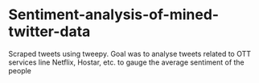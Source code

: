 # Sentiment-analysis-of-mined-twitter-data
Scraped tweets using tweepy.
Goal was to analyse tweets related to OTT services line Netflix, Hostar, etc. to gauge the average sentiment of the people
